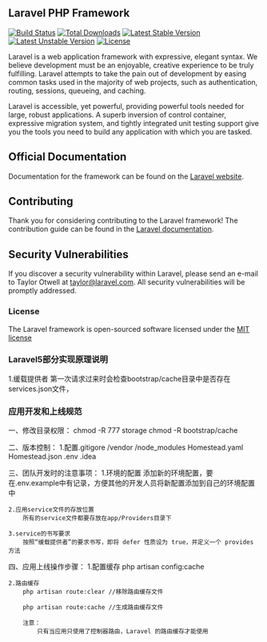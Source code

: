 ## Laravel PHP Framework

[![Build Status](https://travis-ci.org/laravel/framework.svg)](https://travis-ci.org/laravel/framework)
[![Total Downloads](https://poser.pugx.org/laravel/framework/d/total.svg)](https://packagist.org/packages/laravel/framework)
[![Latest Stable Version](https://poser.pugx.org/laravel/framework/v/stable.svg)](https://packagist.org/packages/laravel/framework)
[![Latest Unstable Version](https://poser.pugx.org/laravel/framework/v/unstable.svg)](https://packagist.org/packages/laravel/framework)
[![License](https://poser.pugx.org/laravel/framework/license.svg)](https://packagist.org/packages/laravel/framework)

Laravel is a web application framework with expressive, elegant syntax. We believe development must be an enjoyable, creative experience to be truly fulfilling. Laravel attempts to take the pain out of development by easing common tasks used in the majority of web projects, such as authentication, routing, sessions, queueing, and caching.

Laravel is accessible, yet powerful, providing powerful tools needed for large, robust applications. A superb inversion of control container, expressive migration system, and tightly integrated unit testing support give you the tools you need to build any application with which you are tasked.

## Official Documentation

Documentation for the framework can be found on the [Laravel website](http://laravel.com/docs).

## Contributing

Thank you for considering contributing to the Laravel framework! The contribution guide can be found in the [Laravel documentation](http://laravel.com/docs/contributions).

## Security Vulnerabilities

If you discover a security vulnerability within Laravel, please send an e-mail to Taylor Otwell at taylor@laravel.com. All security vulnerabilities will be promptly addressed.

### License

The Laravel framework is open-sourced software licensed under the [MIT license](http://opensource.org/licenses/MIT)

### Laravel5部分实现原理说明
1.缓载提供者
第一次请求过来时会检查bootstrap/cache目录中是否存在services.json文件，

### 应用开发和上线规范
一、修改目录权限：
    chmod -R 777 storage
    chmod -R bootstrap/cache

二、版本控制：
    1.配置.gitigore
        /vendor
        /node_modules
        Homestead.yaml
        Homestead.json
        .env
        .idea

三、团队开发时的注意事项：
    1.环境的配置
        添加新的环境配置，要在.env.example中有记录，方便其他的开发人员将新配置添加到自己的环境配置中

    2.应用service文件的存放位置
        所有的service文件都要存放在app/Providers目录下

    3.service的书写要求
        按照“缓载提供者”的要求书写，即将 defer 性质设为 true，并定义一个 provides 方法


四、应用上线操作步骤：
    1.配置缓存
        php artisan config:cache

    2.路由缓存
        php artisan route:clear //移除路由缓存文件

        php artisan route:cache //生成路由缓存文件

        注意：
            只有当应用只使用了控制器路由，Laravel 的路由缓存才能使用



